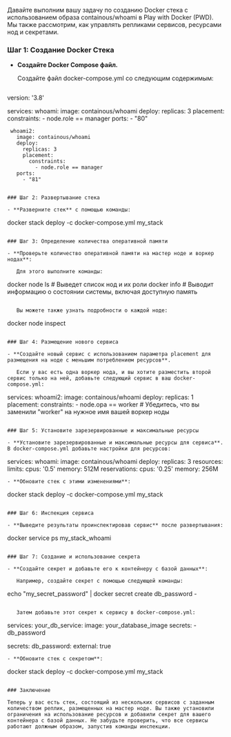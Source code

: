 Давайте выполним вашу задачу по созданию Docker стека с использованием образа containous/whoami в Play with Docker (PWD). Мы также рассмотрим, как управлять репликами сервисов, ресурсами нод и секретами.

### Шаг 1: Создание Docker Стека

- **Создайте Docker Compose файл.**

   Создайте файл docker-compose.yml со следующим содержимым:

   ```
version: '3.8'

   services:
     whoami:
       image: containous/whoami
       deploy:
         replicas: 3
         placement:
           constraints:
             - node.role == manager
       ports:
         - "80"

     whoami2:
       image: containous/whoami
       deploy:
         replicas: 3
         placement:
           constraints:
             - node.role == manager
       ports:
         - "81"
```

### Шаг 2: Развертывание стека

- **Разверните стек** с помощью команды:

   ```
docker stack deploy -c docker-compose.yml my_stack
```

### Шаг 3: Определение количества оперативной памяти

- **Проверьте количество оперативной памяти на мастер ноде и воркер нодах**:

   Для этого выполните команды:

   ```
docker node ls  # Выведет список нод и их роли
   docker info  # Выводит информацию о состоянии системы, включая доступную память
```

   Вы можете также узнать подробности о каждой ноде:

   ```
docker node inspect <NODE-ID>
```

### Шаг 4: Размещение нового сервиса

- **Создайте новый сервис с использованием параметра placement для размещения на ноде с меньшим потреблением ресурсов**.

   Если у вас есть одна воркер нода, и вы хотите разместить второй сервис только на ней, добавьте следующий сервис в ваш docker-compose.yml:

   ```
services:
     whoami2:
       image: containous/whoami
       deploy:
         replicas: 1
         placement:
           constraints:
             - node.opa == worker  # Убедитесь, что вы заменили "worker" на нужное имя вашей воркер ноды
```

### Шаг 5: Установите зарезервированные и максимальные ресурсы

- **Установите зарезервированные и максимальные ресурсы для сервиса**. В docker-compose.yml добавьте настройки для ресурсов:

   ```
services:
     whoami:
       image: containous/whoami
       deploy:
         replicas: 3
         resources:
           limits:
             cpus: '0.5'
             memory: 512M
           reservations:
             cpus: '0.25'
             memory: 256M
```
- **Обновите стек с этими изменениями**:

   ```
docker stack deploy -c docker-compose.yml my_stack
```

### Шаг 6: Инспекция сервиса

- **Выведите результаты проинспектировав сервис** после развертывания:

   ```
docker service ps my_stack_whoami
```

### Шаг 7: Создание и использование секрета

- **Создайте секрет и добавьте его к контейнеру с базой данных**:

   Например, создайте секрет с помощью следующей команды:

   ```
echo "my_secret_password" | docker secret create db_password -
```

   Затем добавьте этот секрет к сервису в docker-compose.yml:

   ```
services:
     your_db_service:
       image: your_database_image
       secrets:
         - db_password

   secrets:
     db_password:
       external: true
```
- **Обновите стек с секретом**:

   ```
docker stack deploy -c docker-compose.yml my_stack
```

### Заключение

Теперь у вас есть стек, состоящий из нескольких сервисов с заданным количеством реплик, размещенных на мастер ноде. Вы также установили ограничения на использование ресурсов и добавили секрет для вашего контейнера с базой данных. Не забудьте проверить, что все сервисы работают должным образом, запустив команды инспекции.

